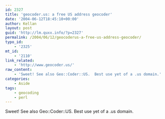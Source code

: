 ```yaml
---
id: 2327
title: 'geocoder.us: a free US address geocoder'
date: '2004-06-12T18:45:10+00:00'
author: Kellan
layout: post
guid: 'http://lm.quxx.info/?p=2327'
permalink: /2004/06/12/geocoderus-a-free-us-address-geocoder/
typo_id:
    - '2325'
mt_id:
    - '2110'
link_related:
    - 'http://www.geocoder.us/'
raw_content:
    - 'Sweet! See also Geo::Coder::US.  Best use yet of a .us domain.'
categories:
    - Aside
tags:
    - geocoding
    - perl
---
```


Sweet! See also Geo::Coder::US. Best use yet of a .us domain.